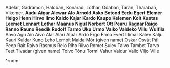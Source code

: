 Adelar, 
Gadramon,
Haloban, 
Konarad, 
Lothar, 
Odaban, 
Taran,
Tharaban,
Vikomer.
**Aadu**
**Aigar**
**Alewar**
**Alo**
**Arnold**
**Asko**
**Botond**
**Eedu**
**Egert**
**Elemér**
**Heigo**
**Henn**
**Hirvo**
**Ilmo**
**Kaido**
**Kajar**
**Kardo**
**Kaupo**
**Kelemen**
**Koit**
**Kustas**
**Leemet**
**Lennart**
**Lothar**
**Maanus**
**Nigul**
**Norbert**
**Ott**
**Pearu**
**Ragnar**
**Raigo**
**Ranno**
**Rauno**
**Reedik**
**Rudolf**
**Tarmo**
**Uku**
**Urmo**
**Vaiko**
**Valdeko**
**Villu**
**Wulfila**
Aavo
Agu
Ain
Aivo
Alar
Alari
Alpár
Ardo
Ergo
Ermo
Evert
Illimar
Kalev
Kalju
Kauri
Kuldar
Kuno
Leho
Lembit
Maida
Mór (given name)
Oskar
Osvát
Pál
Peep
Rait
Raivo
Rasmus
Reio
Riho
Riivo
Romet
Sulev
Taivo
Tambet
Tarvo
Teet
Tivadar (given name)
Toivo
Tõnu
Tormi
Vahur
Valdur
Vallo
Viljo
Ville

^rndm